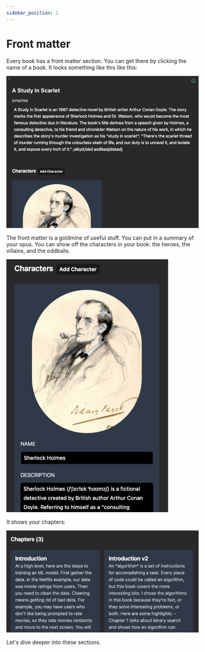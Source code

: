 ```yaml
---
sidebar_position: 1
---
```


# Front matter

Every book has a front matter section. You can get there by clicking the name of a book. It looks something like this like this:

![Screenshot of a front matter section](/img/ss/front-matter.png)

The front matter is a goldmine of useful stuff. You can put in a summary of your opus. You can show off the characters in your book: the heroes, the villains, and the oddballs. 

![Screenshot of a front matter characters section](/img/ss/character.png)

It shows your chapters:

![Screenshot of a front matter chapters section](/img/ss/fm-chapters.png)

Let's dive deeper into these sections.